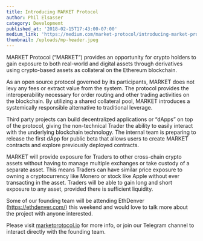 ```yaml
---
title: Introducing MARKET Protocol
author: Phil Elsasser
category: Development
published_at: '2018-02-15T17:43:00-07:00'
medium_link: 'https://medium.com/market-protocol/introducing-market-protocol-e9765098e541'
thumbnail: /uploads/mp-header.jpeg
---
```

MARKET Protocol (“MARKET”) provides an opportunity for crypto holders to gain exposure to both real-world and digital assets through derivatives using crypto-based assets as collateral on the Ethereum blockchain.



As an open source protocol governed by its participants, MARKET does not levy any fees or extract value from the system. The protocol provides the interoperability necessary for order routing and other trading activities on the blockchain. By utilizing a shared collateral pool, MARKET introduces a systemically responsible alternative to traditional leverage.



Third party projects can build decentralized applications or “dApps” on top of the protocol, giving the non-technical Trader the ability to easily interact with the underlying blockchain technology. The internal team is preparing to release the first dApp for public beta that allows users to create MARKET contracts and explore previously deployed contracts.



MARKET will provide exposure for Traders to other cross-chain crypto assets without having to manage multiple exchanges or take custody of a separate asset. This means Traders can have similar price exposure to owning a cryptocurrency like Monero or stock like Apple without ever transacting in the asset. Traders will be able to gain long and short exposure to any asset, provided there is sufficient liquidity.



Some of our founding team will be attending EthDenver (https://ethdenver.com/) this weekend and would love to talk more about the project with anyone interested.



Please visit [marketprotocol.io](https://marketprotocol.io) for more info, or join our Telegram channel to interact directly with the founding team.
